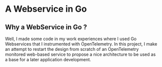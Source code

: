 # A Webservice in Go

## Why a WebService in Go ?

Well, I made some code in my work experiences where I used Go Webservices that I instrumented with OpenTelemetry.
In this project, I make an attempt to restart the design from scratch of an OpenTelemetry monitored web-based service to propose a nice architecture to be used as a base for a later application development.
